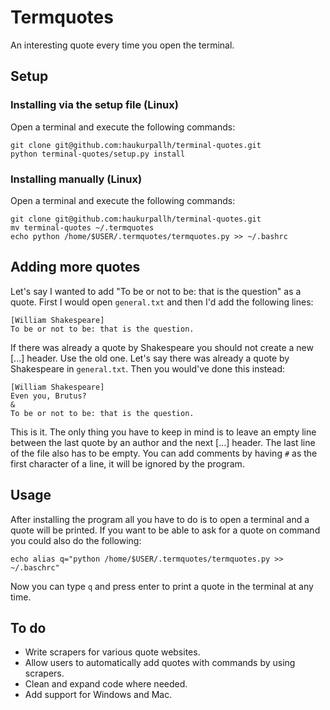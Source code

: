 Termquotes
==========
An interesting quote every time you open the terminal.

Setup
-----
### Installing via the setup file (Linux)
Open a terminal and execute the following commands:

    git clone git@github.com:haukurpallh/terminal-quotes.git
    python terminal-quotes/setup.py install

### Installing manually (Linux)
Open a terminal and execute the following commands:

    git clone git@github.com:haukurpallh/terminal-quotes.git
    mv terminal-quotes ~/.termquotes
    echo python /home/$USER/.termquotes/termquotes.py >> ~/.bashrc

Adding more quotes
------------------
Let's say I wanted to add "To be or not to be: that is the question" as a
quote. First I would open `general.txt` and then I'd add the following lines:

    [William Shakespeare]
    To be or not to be: that is the question.

If there was already a quote by Shakespeare you should not create a new [...]
header. Use the old one. Let's say there was already a quote by Shakespeare in
`general.txt`. Then you would've done this instead:

    [William Shakespeare]
    Even you, Brutus?
    &
    To be or not to be: that is the question.

This is it. The only thing you have to keep in mind is to leave an empty line
between the last quote by an author and the next [...] header. The last line of
the file also has to be empty. You can add comments by having `#` as the first
character of a line, it will be ignored by the program.

Usage
-----
After installing the program all you have to do is to open a terminal and a
quote will be printed. If you want to be able to ask for a quote on command you
could also do the following:

    echo alias q="python /home/$USER/.termquotes/termquotes.py >> ~/.baschrc"

Now you can type `q` and press enter to print a quote in the terminal at any
time.

To do
-----
* Write scrapers for various quote websites.
* Allow users to automatically add quotes with commands by using scrapers.
* Clean and expand code where needed.
* Add support for Windows and Mac.
